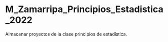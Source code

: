 # M_Zamarripa_Principios_Estadistica_2022
Almacenar proyectos de la clase principios de estadística.
